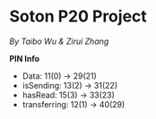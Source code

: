 # Soton P20 Project
*By Taibo Wu & Zirui Zhang*

**PIN Info**

- Data: 11(0) -> 29(21)
- isSending: 13(2) -> 31(22)
- hasRead: 15(3) -> 33(23)
- transferring: 12(1) -> 40(29)
